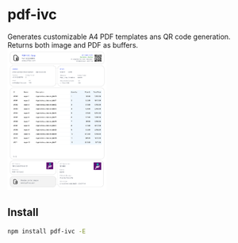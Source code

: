 # pdf-ivc  
Generates customizable A4 PDF templates ans QR code generation.  
Returns both image and PDF as buffers.  
<img src="https://raw.githubusercontent.com/ElShiC1/pdf-ivc/refs/heads/main/asset/upload/img/qr/0.png" width="200" alt="pdf-ivc" />
## Install
```sh
npm install pdf-ivc -E
